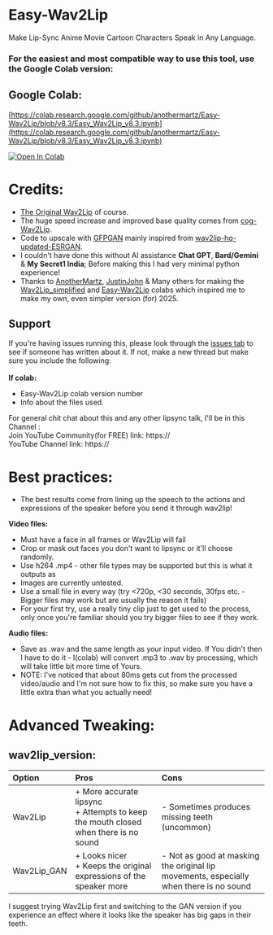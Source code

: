 # Easy-Wav2Lip
Make Lip-Sync Anime Movie Cartoon Characters Speak in Any Language.
### For the easiest and most compatible way to use this tool, use the Google Colab version:

## Google Colab:
[https://colab.research.google.com/github/anothermartz/Easy-Wav2Lip/blob/v8.3/Easy_Wav2Lip_v8.3.ipynb](https://colab.research.google.com/github/anothermartz/Easy-Wav2Lip/blob/v8.3/Easy_Wav2Lip_v8.3.ipynb)

[![Open In Colab](https://colab.research.google.com/assets/colab-badge.svg)](https://colab.research.google.com/github/anothermartz/Easy-Wav2Lip/blob/v8.3/Easy_Wav2Lip_v8.3.ipynb)

# Credits:
* [The Original Wav2Lip](https://github.com/Rudrabha/Wav2Lip) of course.
* The huge speed increase and improved base quality comes from [cog-Wav2Lip](https://github.com/devxpy/cog-Wav2Lip).
* Code to upscale with [GFPGAN](https://github.com/TencentARC/GFPGAN) mainly inspired from [wav2lip-hq-updated-ESRGAN](https://github.com/GucciFlipFlops1917/wav2lip-hq-updated-ESRGAN).
* I couldn't have done this without AI assistance **Chat GPT**, **Bard/Gemini** & **My Secret1 India**; Before making this I had very minimal python experience! 
* Thanks to [AnotherMartz](https://github.com/anothermartz/Easy-Wav2Lip), [JustinJohn](https://github.com/justinjohn0306) & Many others for making the [Wav2Lip_simplified](https://colab.research.google.com/github/justinjohn0306/Wav2Lip/blob/master/Wav2Lip_simplified_v5.ipynb) and 
[Easy-Wav2Lip](https://colab.research.google.com/github/anothermartz/Easy-Wav2Lip/blob/v8.3/Easy_Wav2Lip_v8.3.ipynb)
colabs which inspired me to make my own, even simpler version (for) 2025.

## Support
If you're having issues running this, please look through the [issues tab](https://github.com/rajshekharrr/Easy-Wav2Lip/issues) to see if someone has written about it. If not, make a new thread but make sure you include the following:<br>
 <br> **If colab:**
 - Easy-Wav2Lip colab version number
 - Info about the files used.

For general chit chat about this and any other lipsync talk, I'll be in this Channel :<br>
Join YouTube Community(for FREE) link: https://   <br>
YouTube Channel link: https://

# Best practices:
* The best results come from lining up the speech to the actions and expressions of the speaker before you send it through wav2lip!

**Video files:**
* Must have a face in all frames or Wav2Lip will fail
* Crop or mask out faces you don't want to lipsync or it'll choose randomly.
* Use h264 .mp4 - other file types may be supported but this is what it outputs as
* Images are currently untested.
* Use a small file in every way (try <720p, <30 seconds, 30fps <b></b> etc. - Bigger files may work but are usually the reason it fails)
* For your first try, use a really tiny clip just to get used to the process, only once you're familiar should you try bigger files to see if they work.

**Audio files:**
* Save as .wav and the same length as your input video. If You didn't then I have to do it - I(colab) will convert .mp3 to .wav by processing, which will take little bit more time of Yours.
* NOTE: I've noticed that about 80ms gets cut from the processed video/audio and I'm not sure how to fix this, so make sure you have a little extra than what you actually need!

# Advanced Tweaking:
## wav2lip_version:
| Option | Pros | Cons |
|:-------|:-----|:-----|
| Wav2Lip | + More accurate lipsync <br> + Attempts to keep the mouth closed when there is no sound | - Sometimes produces missing teeth (uncommon) |
| Wav2Lip_GAN | + Looks nicer <br> + Keeps the original expressions of the speaker more | - Not as good at masking the original lip movements, especially when there is no sound |

I suggest trying Wav2Lip first and switching to the GAN version if you experience an effect where it looks like the speaker has big gaps in their teeth.
